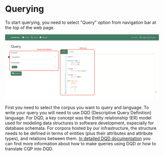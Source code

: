 # Querying

To start querying, you need to select "Query" option from navigation bar at the top of the web page.

![LCP querying](images/lcp-query.png)

First you need to select the corpus you want to query and language. To write your query you will need to use DQD (Descriptive Query Definition) language. For DQD, a key concept was the Entity relationship (ER) model used for modeling data structures in software development, especially for database schemata. For corpora hosted by our infrastructure, the structure needs to be defined in terms of entities (plus their attributes and attribute types), and relations between them. [In detailed DQD documentation](dqd.md) you can find more information about how to make queries using DQD or how to translate CQP into DQD.

